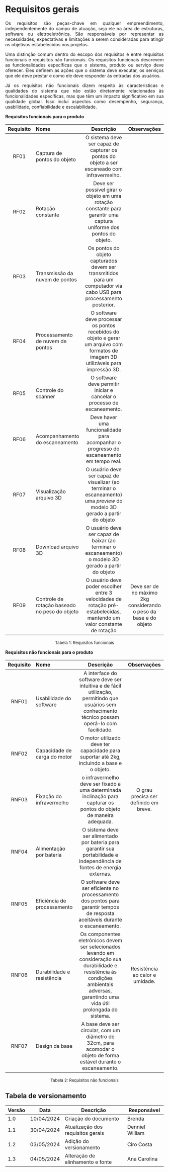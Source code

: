 # Requisitos gerais

<p style="text-align:justify;"> Os requisitos são peças-chave em qualquer empreendimento, independentemente do campo de atuação, seja ele na área de estruturas, software ou eletroeletrônica. São responsáveis por representar as necessidades, expectativas e limitações a serem consideradas para atingir os objetivos estabelecidos nos projetos. </p>

<p style="text-align:justify;"> Uma distinção comum dentro do escopo dos requisitos é entre requisitos funcionais e requisitos não funcionais. Os requisitos funcionais descrevem as funcionalidades específicas que o sistema, produto ou serviço deve oferecer. Eles definem as ações que o sistema deve executar, os serviços que ele deve prestar e como ele deve responder às entradas dos usuários. </p>

<p style="text-align:justify;"> Já os requisitos não funcionais dizem respeito às características e qualidades do sistema que não estão diretamente relacionadas às funcionalidades específicas, mas que têm um impacto significativo em sua qualidade global. Isso inclui aspectos como desempenho, segurança, usabilidade, confiabilidade e escalabilidade. </p>

**Requisitos funcionais para o produto**

| Requisito | Nome | Descrição | Observações |
|:---------:| :--- |:---------:|:-----------:|
| RF01 | Captura de pontos do objeto  | O sistema deve ser capaz de capturar os pontos do objeto a ser escaneado com infravermelho. |             |
| RF02 | Rotação constante  | Deve ser possível girar o objeto em uma rotação constante para garantir uma captura uniforme dos pontos do objeto. |             |
| RF03 | Transmissão da nuvem de pontos  | Os pontos do objeto capturados devem ser transmitidos para um computador via cabo USB para processamento posterior. |             |
| RF04 | Processamento de nuvem de pontos  | O software deve processar os pontos recebidos do objeto e gerar um arquivo com formatos de imagem 3D utilizáveis para impressão 3D. |             |
| RF05 | Controle do scanner  | O software deve permitir iniciar e cancelar o processo de escaneamento. |             |
| RF06 | Acompanhamento do escaneamento  | Deve haver uma funcionalidade para acompanhar o progresso do escaneamento em tempo real. |             |
| RF07 | Visualização arquivo 3D  | O usuário deve ser capaz de visualizar (ao terminar o escaneamento) uma *preview* do modelo 3D gerado a partir do objeto |             |
| RF08 | Download arquivo 3D  | O usuário deve ser capaz de baixar (ao terminar o escaneamento) o modelo 3D gerado a partir do objeto |             |
| RF09 | Controle de rotação baseado no peso do objeto  | O usuário deve poder escolher entre 3 velocidades de rotação pré-estabelecidas, mantendo um valor constante de rotação | Deve ser de no máximo 2kg considerando o peso da base e do objeto |

<font size="2"><p style="text-align: center">Tabela 1: Requisitos funcionais</p></font>

**Requisitos não funcionais para o produto**

| Requisito | Nome | Descrição | Observações |
|:---------:| :--- |:---------:|:-----------:|
| RNF01 | Usabilidade do software  | A interface do software deve ser intuitiva e de fácil utilização, permitindo que usuários sem conhecimento técnico possam operá-lo com facilidade.|             |
| RNF02 | Capacidade de carga do motor  | O motor utilizado deve ter capacidade para suportar até 2kg, incluindo a base e o objeto. |             |
| RNF03 | Fixação do infravermelho  | o infravermelho deve ser fixado a uma determinada inclinação para capturar os pontos do objeto de maneira adequada. | O grau precisa ser definido em breve. |
| RNF04 | Alimentação por bateria  | O sistema deve ser alimentado por bateria para garantir sua portabilidade e independência de fontes de energia externas. |             |
| RNF05 | Eficiência de processamento  | O software deve ser eficiente no processamento dos pontos para garantir tempos de resposta aceitáveis durante o escaneamento.  |             |
| RNF06 | Durabilidade e resistência  | Os componentes eletrônicos devem ser selecionados levando em consideração sua durabilidade e resistência às condições ambientais adversas, garantindo uma vida útil prolongada do sistema. | Resistência ao calor e umidade. |
| RNF07 | Design da base | A base deve ser circular, com um diâmetro de 32cm, para acomodar o objeto de forma estável durante o escaneamento. |     |

<font size="2"><p style="text-align: center">Tabela 2: Requisitos não funcionais</p></font>

## Tabela de versionamento

| Versão| Data | Descrição | Responsável|
|-------|------|-----------|------------|
| 1.0 | 10/04/2024 | Criação do documento | Brenda |
| 1.1 | 30/04/2024 | Atualização dos requisitos gerais| Denniel William |
| 1.2 | 03/05/2024 | Adição do versionamento| Ciro Costa |
| 1.3 | 04/05/2024 | Alteração de alinhamento e fonte | Ana Carolina |

